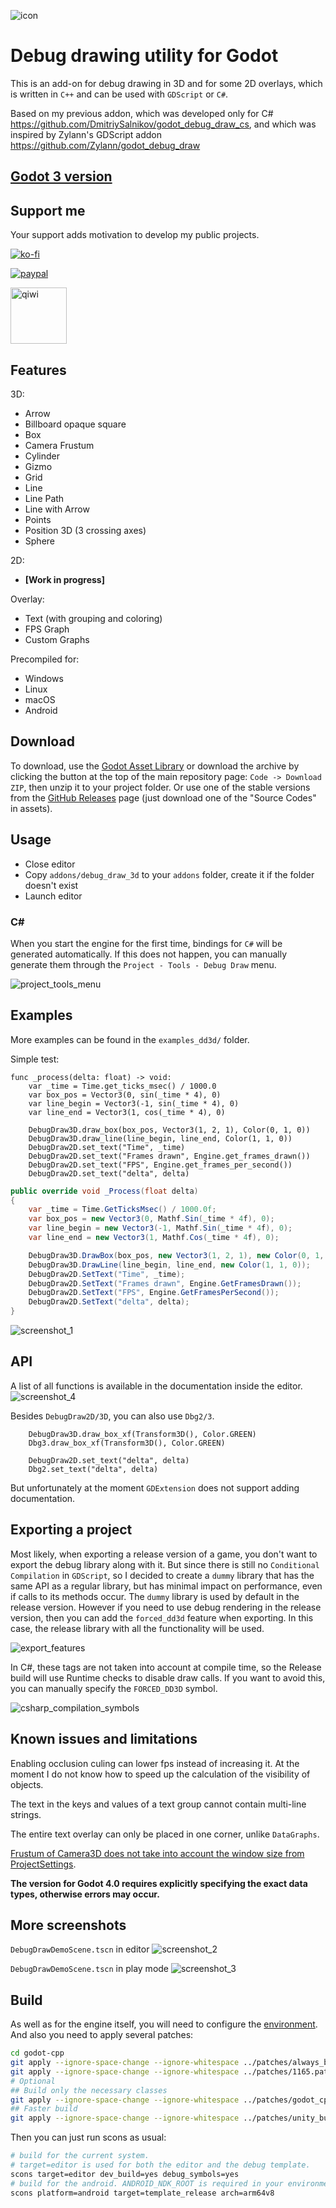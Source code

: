 ![icon](/images/icon.png)

# Debug drawing utility for Godot

This is an add-on for debug drawing in 3D and for some 2D overlays, which is written in `C++` and can be used with `GDScript` or `C#`.

Based on my previous addon, which was developed only for C# https://github.com/DmitriySalnikov/godot_debug_draw_cs, and which was inspired by Zylann's GDScript addon https://github.com/Zylann/godot_debug_draw

## [Godot 3 version](https://github.com/DmitriySalnikov/godot_debug_draw_3d/tree/godot_3)

## Support me

Your support adds motivation to develop my public projects.

[![ko-fi](https://ko-fi.com/img/githubbutton_sm.svg)](https://ko-fi.com/I2I53VZ2D)

[![paypal](https://www.paypalobjects.com/en_US/i/btn/btn_donateCC_LG.gif)](https://paypal.me/dmitriysalnikov)

[<img src="https://upload.wikimedia.org/wikipedia/commons/8/8f/QIWI_logo.svg" alt="qiwi" width=90px/>](https://qiwi.com/n/DMITRIYSALNIKOV)

## Features

3D:

* Arrow
* Billboard opaque square
* Box
* Camera Frustum
* Cylinder
* Gizmo
* Grid
* Line
* Line Path
* Line with Arrow
* Points
* Position 3D (3 crossing axes)
* Sphere

2D:

* **[Work in progress]**

Overlay:

* Text (with grouping and coloring)
* FPS Graph
* Custom Graphs

Precompiled for:

* Windows
* Linux
* macOS
* Android

## Download

To download, use the [Godot Asset Library](https://godotengine.org/asset-library/asset/1766) or download the archive by clicking the button at the top of the main repository page: `Code -> Download ZIP`, then unzip it to your project folder. Or use one of the stable versions from the [GitHub Releases](https://github.com/DmitriySalnikov/godot_debug_draw_3d/releases) page (just download one of the "Source Codes" in assets).

## Usage

* Close editor
* Copy `addons/debug_draw_3d` to your `addons` folder, create it if the folder doesn't exist
* Launch editor

### C\#

When you start the engine for the first time, bindings for `C#` will be generated automatically. If this does not happen, you can manually generate them through the `Project - Tools - Debug Draw` menu.

![project_tools_menu](/images/project_tools_menu.png)

## Examples

More examples can be found in the `examples_dd3d/` folder.

Simple test:

```gdscript
func _process(delta: float) -> void:
    var _time = Time.get_ticks_msec() / 1000.0
    var box_pos = Vector3(0, sin(_time * 4), 0)
    var line_begin = Vector3(-1, sin(_time * 4), 0)
    var line_end = Vector3(1, cos(_time * 4), 0)

    DebugDraw3D.draw_box(box_pos, Vector3(1, 2, 1), Color(0, 1, 0))
    DebugDraw3D.draw_line(line_begin, line_end, Color(1, 1, 0))
    DebugDraw2D.set_text("Time", _time)
    DebugDraw2D.set_text("Frames drawn", Engine.get_frames_drawn())
    DebugDraw2D.set_text("FPS", Engine.get_frames_per_second())
    DebugDraw2D.set_text("delta", delta)
```

```csharp
public override void _Process(float delta)
{
    var _time = Time.GetTicksMsec() / 1000.0f;
    var box_pos = new Vector3(0, Mathf.Sin(_time * 4f), 0);
    var line_begin = new Vector3(-1, Mathf.Sin(_time * 4f), 0);
    var line_end = new Vector3(1, Mathf.Cos(_time * 4f), 0);

    DebugDraw3D.DrawBox(box_pos, new Vector3(1, 2, 1), new Color(0, 1, 0));
    DebugDraw3D.DrawLine(line_begin, line_end, new Color(1, 1, 0));
    DebugDraw2D.SetText("Time", _time);
    DebugDraw2D.SetText("Frames drawn", Engine.GetFramesDrawn());
    DebugDraw2D.SetText("FPS", Engine.GetFramesPerSecond());
    DebugDraw2D.SetText("delta", delta);
}
```

![screenshot_1](/images/screenshot_1.png)

## API

A list of all functions is available in the documentation inside the editor.
![screenshot_4](/images/screenshot_4.png)

Besides `DebugDraw2D/3D`, you can also use `Dbg2/3`.

```gdscript
    DebugDraw3D.draw_box_xf(Transform3D(), Color.GREEN)
    Dbg3.draw_box_xf(Transform3D(), Color.GREEN)

    DebugDraw2D.set_text("delta", delta)
    Dbg2.set_text("delta", delta)
```

But unfortunately at the moment `GDExtension` does not support adding documentation.

## Exporting a project

Most likely, when exporting a release version of a game, you don't want to export the debug library along with it. But since there is still no `Conditional Compilation` in `GDScript`, so I decided to create a `dummy` library that has the same API as a regular library, but has minimal impact on performance, even if calls to its methods occur. The `dummy` library is used by default in the release version. However if you need to use debug rendering in the release version, then you can add the `forced_dd3d` feature when exporting. In this case, the release library with all the functionality will be used.

![export_features](/images/export_features.png)

In C#, these tags are not taken into account at compile time, so the Release build will use Runtime checks to disable draw calls. If you want to avoid this, you can manually specify the `FORCED_DD3D` symbol.

![csharp_compilation_symbols](/images/csharp_compilation_symbols.png)

## Known issues and limitations

Enabling occlusion culing can lower fps instead of increasing it. At the moment I do not know how to speed up the calculation of the visibility of objects.

The text in the keys and values of a text group cannot contain multi-line strings.

The entire text overlay can only be placed in one corner, unlike `DataGraphs`.

[Frustum of Camera3D does not take into account the window size from ProjectSettings](https://github.com/godotengine/godot/issues/70362).

**The version for Godot 4.0 requires explicitly specifying the exact data types, otherwise errors may occur.**

## More screenshots

`DebugDrawDemoScene.tscn` in editor
![screenshot_2](/images/screenshot_2.png)

`DebugDrawDemoScene.tscn` in play mode
![screenshot_3](/images/screenshot_3.png)

## Build

As well as for the engine itself, you will need to configure the [environment](https://docs.godotengine.org/en/4.1/contributing/development/compiling/index.html).
And also you need to apply several patches:

```bash
cd godot-cpp
git apply --ignore-space-change --ignore-whitespace ../patches/always_build_fix.patch
git apply --ignore-space-change --ignore-whitespace ../patches/1165.patch
# Optional
## Build only the necessary classes
git apply --ignore-space-change --ignore-whitespace ../patches/godot_cpp_exclude_unused_classes.patch
## Faster build
git apply --ignore-space-change --ignore-whitespace ../patches/unity_build.patch
```

Then you can just run scons as usual:

```bash
# build for the current system.
# target=editor is used for both the editor and the debug template.
scons target=editor dev_build=yes debug_symbols=yes
# build for the android. ANDROID_NDK_ROOT is required in your environment variables.
scons platform=android target=template_release arch=arm64v8
```

